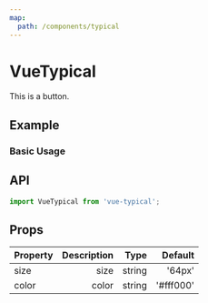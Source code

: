 ```yaml
---
map:
  path: /components/typical
---
```


# VueTypical

This is a button.

## Example

### Basic Usage

<demo src="./demo/demo.vue"
  language="vue"
  title="Basic useage"
  desc="This is a button.">
</demo>

## API

```ts
import VueTypical from 'vue-typical';
```

## Props

| Property | Description |   Type |   Default |
| -------- | ----------: | -----: | --------: |
| size     |        size | string |    '64px' |
| color    |       color | string | '#fff000' |
